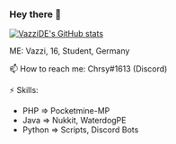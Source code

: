 ### Hey there 👋

[![VazziDE's GitHub stats](https://github-readme-stats.vercel.app/api?username=VazziDE&show_icons=true&theme=react)](https://github.com/VazziDE/)

ME: Vazzi, 16, Student, Germany

📫 How to reach me: Chrsy#1613 (Discord) <br>

⚡ Skills:
  -  PHP => Pocketmine-MP
  -  Java => Nukkit, WaterdogPE
  -  Python => Scripts, Discord Bots
